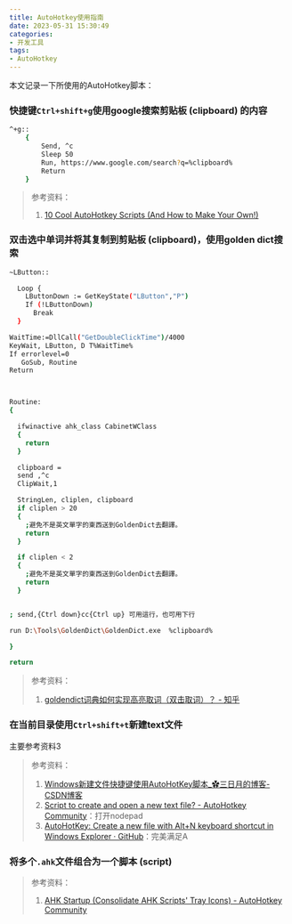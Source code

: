 ```yaml
---
title: AutoHotkey使用指南
date: 2023-05-31 15:30:49
categories:
- 开发工具
tags:
- AutoHotkey 
---
```

本文记录一下所使用的AutoHotkey脚本：
<!--more-->
### 快捷键`Ctrl+shift+g`使用google搜索剪贴板 (clipboard) 的内容
```bash
^+g::
    {
        Send, ^c
        Sleep 50
        Run, https://www.google.com/search?q=%clipboard%
        Return
    }
```
> 参考资料：
> 1. [10 Cool AutoHotkey Scripts (And How to Make Your Own!)](https://www.makeuseof.com/tag/10-cool-autohotkey-scripts-make/)

### 双击选中单词并将其复制到剪贴板 (clipboard)，使用golden dict搜索
```bash
~LButton::

  Loop {
    LButtonDown := GetKeyState("LButton","P") 
    If (!LButtonDown)
      Break
  }

WaitTime:=DllCall("GetDoubleClickTime")/4000
KeyWait, LButton, D T%WaitTime%
If errorlevel=0
   GoSub, Routine
Return



Routine:
{

  ifwinactive ahk_class CabinetWClass
  {
    return
  }

  clipboard = 
  send ,^c
  ClipWait,1

  StringLen, cliplen, clipboard
  if cliplen > 20
  { 
    ;避免不是英文單字的東西送到GoldenDict去翻譯。
    return
  }

  if cliplen < 2
  {   
    ;避免不是英文單字的東西送到GoldenDict去翻譯。
    return
  }


; send,{Ctrl down}cc{Ctrl up} 可用這行，也可用下行

run D:\Tools\GoldenDict\GoldenDict.exe  %clipboard%

}

return
```
> 参考资料：
> 1. [goldendict词典如何实现高亮取词（双击取词）？ - 知乎](https://www.zhihu.com/question/291320101)


### 在当前目录使用`Ctrl+shift+t`新建text文件
主要参考资料3
> 参考资料：
> 1. [Windows新建文件快捷键使用AutoHotKey脚本_✿三日月的博客-CSDN博客](https://blog.csdn.net/qq_44119557/article/details/123284048)
> 2. [Script to create and open a new text file? - AutoHotkey Community](https://www.autohotkey.com/boards/viewtopic.php?t=64289)：打开nodepad
> 3. [AutoHotKey: Create a new file with Alt+N keyboard shortcut in Windows Explorer · GitHub](https://gist.github.com/aborruso/8867d871bbb421495476b22f040f0ee2)：完美满足A


### 将多个`.ahk`文件组合为一个脚本 (script)

> 参考资料：
> 1. [AHK Startup (Consolidate AHK Scripts' Tray Icons) - AutoHotkey Community](https://www.autohotkey.com/boards/viewtopic.php?f=6&t=788&p=5942#p5942)